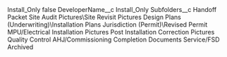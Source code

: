 <?xml version="1.0" encoding="UTF-8"?>
<CustomMetadata xmlns="http://soap.sforce.com/2006/04/metadata" xmlns:xsi="http://www.w3.org/2001/XMLSchema-instance" xmlns:xsd="http://www.w3.org/2001/XMLSchema">
    <label>Install_Only</label>
    <protected>false</protected>
    <values>
        <field>DeveloperName__c</field>
        <value xsi:type="xsd:string">Install_Only</value>
    </values>
    <values>
        <field>Subfolders__c</field>
        <value xsi:type="xsd:string">Handoff Packet
Site Audit Pictures\Site Revisit Pictures
Design Plans (Underwriting)\Installation Plans
Jurisdiction (Permit)\Revised Permit
MPU/Electrical
Installation Pictures
Post Installation Correction Pictures
Quality Control
AHJ/Commissioning
Completion Documents
Service/FSD
Archived</value>
    </values>
</CustomMetadata>
